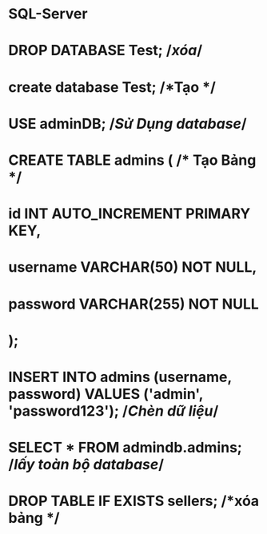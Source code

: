 # SQL-Server
# DROP DATABASE Test; /*xóa*/
# create database Test; /*Tạo */
# USE adminDB; /*Sử Dụng database*/
# CREATE TABLE admins ( /* Tạo Bảng */
#  id INT AUTO_INCREMENT PRIMARY KEY,
#  username VARCHAR(50) NOT NULL,
#  password VARCHAR(255) NOT NULL
# );

# INSERT INTO admins (username, password) VALUES ('admin', 'password123'); /*Chèn dữ liệu*/

# SELECT * FROM admindb.admins; /*lấy toàn bộ database*/
# DROP TABLE IF EXISTS sellers; /*xóa bảng */
